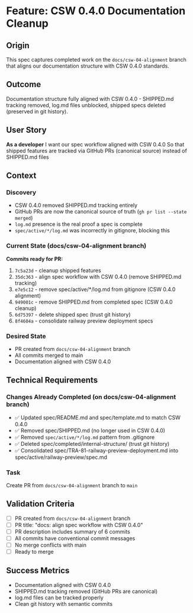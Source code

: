 # Feature: CSW 0.4.0 Documentation Cleanup

## Origin
This spec captures completed work on the `docs/csw-04-alignment` branch that aligns our documentation structure with CSW 0.4.0 standards.

## Outcome
Documentation structure fully aligned with CSW 0.4.0 - SHIPPED.md tracking removed, log.md files unblocked, shipped specs deleted (preserved in git history).

## User Story
**As a developer**
I want our spec workflow aligned with CSW 0.4.0
So that shipped features are tracked via GitHub PRs (canonical source) instead of SHIPPED.md files

## Context

### Discovery
- CSW 0.4.0 removed SHIPPED.md tracking entirely
- GitHub PRs are now the canonical source of truth (`gh pr list --state merged`)
- `log.md` presence is the real proof a spec is complete
- `spec/active/*/log.md` was incorrectly in gitignore, blocking this

### Current State (docs/csw-04-alignment branch)
**Commits ready for PR:**
1. `7c5a23d` - cleanup shipped features
2. `35dc363` - align spec workflow with CSW 0.4.0 (remove SHIPPED.md tracking)
3. `e7e5c12` - remove spec/active/*/log.md from gitignore (CSW 0.4.0 alignment)
4. `949001c` - remove SHIPPED.md from completed spec (CSW 0.4.0 cleanup)
5. `6d75397` - delete shipped spec (trust git history)
6. `8f4604a` - consolidate railway preview deployment specs

### Desired State
- PR created from `docs/csw-04-alignment` branch
- All commits merged to main
- Documentation aligned with CSW 0.4.0

## Technical Requirements

### Changes Already Completed (on docs/csw-04-alignment branch)
- ✅ Updated spec/README.md and spec/template.md to match CSW 0.4.0
- ✅ Removed spec/SHIPPED.md (no longer used in CSW 0.4.0)
- ✅ Removed `spec/active/*/log.md` pattern from .gitignore
- ✅ Deleted spec/completed/internal-structure/ (trust git history)
- ✅ Consolidated spec/TRA-81-railway-preview-deployment.md into spec/active/railway-preview/spec.md

### Task
Create PR from `docs/csw-04-alignment` branch to `main`

## Validation Criteria
- [ ] PR created from `docs/csw-04-alignment` branch
- [ ] PR title: "docs: align spec workflow with CSW 0.4.0"
- [ ] PR description includes summary of 6 commits
- [ ] All commits have conventional commit messages
- [ ] No merge conflicts with main
- [ ] Ready to merge

## Success Metrics
- Documentation aligned with CSW 0.4.0
- SHIPPED.md tracking removed (GitHub PRs are canonical)
- log.md files can be tracked properly
- Clean git history with semantic commits
